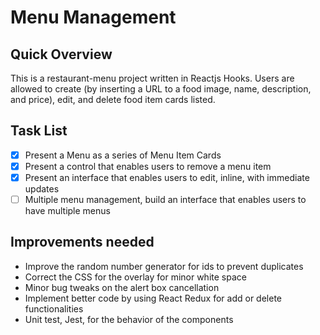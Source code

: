 # Menu Management

## Quick Overview
This is a restaurant-menu project written in Reactjs Hooks. Users are allowed to create (by inserting a URL to a food image, name, description, and price), edit, and delete food item cards listed.

## Task List
- [x] Present a Menu as a series of Menu Item Cards
- [x] Present a control that enables users to remove a menu item
- [x] Present an interface that enables users to edit, inline, with immediate updates
- [ ] Multiple menu management, build an interface that enables users to have multiple menus

## Improvements needed
- Improve the random number generator for ids to prevent duplicates
- Correct the CSS for the overlay for minor white space
- Minor bug tweaks on the alert box cancellation
- Implement better code by using React Redux for add or delete functionalities
- Unit test, Jest, for the behavior of the components 
